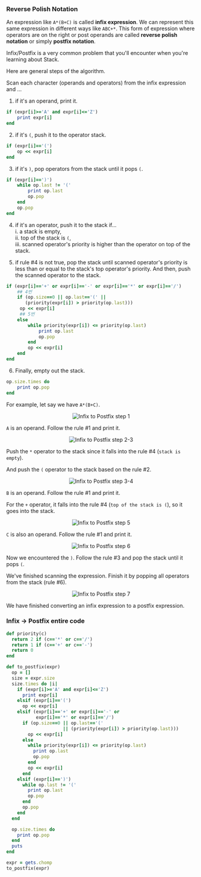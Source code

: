 ### Reverse Polish Notation

An expression like `A*(B+C)` is called **infix expression**. We can represent this same expression in different ways like `ABC+*`. This form of expression where operators are on the right or post operands are called **reverse polish notation** or simply **postfix notation**.

Infix/Postfix is a very common problem that you'll encounter when you're learning about <router-link to="../DataStructure/eng-stack">Stack</router-link>. 

Here are general steps of the algorithm.

Scan each character (operands and operators) from the infix expression and ...

1. if it's an operand, print it.
```rb
if (expr[i]>='A' and expr[i]<='Z') 
    print expr[i]
end
```
2. if it's `(`, push it to the operator stack.
```rb
if (expr[i]=='(')
    op << expr[i]
end
```
3. if it's `)`, pop operators from the stack until it pops `(`.
```rb
if (expr[i]==')')
    while op.last != '('
        print op.last 
        op.pop
    end
    op.pop
end
```
4. if it's an operator, push it to the stack if... <br>
  i. a stack is empty,<br>
  ii. top of the stack is `(`,<br>
  iii. scanned operator's priority is higher than the operator on top of the stack.<br>

5. if rule #4 is not true, pop the stack until scanned operator's priority is less than or equal to the stack's top operator's priority. And then, push the scanned operator to the stack.
```rb
if (expr[i]=='+' or expr[i]=='-' or expr[i]=='*' or expr[i]=='/')
    ## 4번
    if (op.size==0 || op.last=='(' || 
       (priority(expr[i]) > priority(op.last)))
     op << expr[i] 
     ## 5번
    else 
        while priority(expr[i]) <= priority(op.last)
            print op.last 
            op.pop 
        end
        op << expr[i]
    end
end
```

6. Finally, empty out the stack.
```rb
op.size.times do
    print op.pop
end
```

For example, let say we have `A*(B+C)`.
<center>
<img src="assets/algorithm/stack/infix2postfix/infix2postfix-1.png" alt="Infix to Postfix step 1" /> <br />
</center>

`A` is an operand. Follow the rule #1 and print it.

<center>
<img src="assets/algorithm/stack/infix2postfix/infix2postfix-2.png" alt="Infix to Postfix step 2-3" /> <br />
</center>

Push the `*` operator to the stack since it falls into the rule #4 (`stack is empty`).

And push the `(` operator to the stack based on the rule #2.

<center>
<img src="assets/algorithm/stack/infix2postfix/infix2postfix-3.png" alt="Infix to Postfix step 3-4" /> <br />
</center>

`B` is an operand. Follow the rule #1 and print it.

For the `+` operator, it falls into the rule #4 (`top of the stack is (`), so it goes into the stack.

<center>
<img src="assets/algorithm/stack/infix2postfix/infix2postfix-4.png" alt="Infix to Postfix step 5" /> <br />
</center>

`C` is also an operand. Follow the rule #1 and print it.

<center>
<img src="assets/algorithm/stack/infix2postfix/infix2postfix-5.png" alt="Infix to Postfix step 6" /> <br />
</center>

Now we encountered the `)`. Follow the rule #3 and pop the stack until it pops `(`.

We've finished scanning the expression. Finish it by popping all operators from the stack (rule #6).

<center>
<img src="assets/algorithm/stack/infix2postfix/infix2postfix-6.png" alt="Infix to Postfix step 7"/> <br />
</center>

We have finished converting an infix expression to a postfix expression.

### Infix → Postfix entire code
```rb
def priority(c)
  return 2 if (c=='*' or c=='/')
  return 1 if (c=='+' or c=='-')
  return 0
end

def to_postfix(expr)
  op = []
  size = expr.size
  size.times do |i|
    if (expr[i]>='A' and expr[i]<='Z') 
      print expr[i]
    elsif (expr[i]=='(')
      op << expr[i]
    elsif (expr[i]=='+' or expr[i]=='-' or 
           expr[i]=='*' or expr[i]=='/')
      if (op.size==0 || op.last=='(' 
                     || (priority(expr[i]) > priority(op.last)))
        op << expr[i] 
      else 
        while priority(expr[i]) <= priority(op.last)
          print op.last 
          op.pop 
        end
        op << expr[i]
      end
    elsif (expr[i]==')')
      while op.last != '('
        print op.last 
        op.pop
      end
      op.pop
    end
  end

  op.size.times do
    print op.pop
  end
  puts
end

expr = gets.chomp
to_postfix(expr)
```

<div class="divider"></div>
